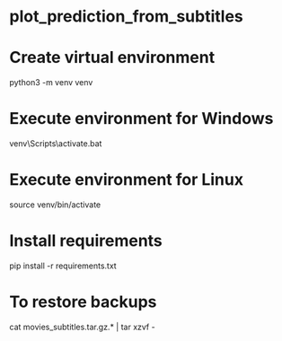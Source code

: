 # plot_prediction_from_subtitles

# Create virtual environment
python3 -m venv venv

# Execute environment for Windows
venv\Scripts\activate.bat

# Execute environment for Linux
source venv/bin/activate

# Install requirements
pip install -r requirements.txt

# To restore backups
cat movies_subtitles.tar.gz.* | tar xzvf -
